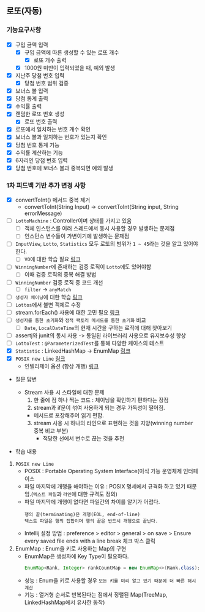 ## 로또(자동)

### 기능요구사항
- [x] 구입 금액 입력
  - [x] 구입 금액에 따른 생성할 수 있는 로또 개수
    - [x] 로또 개수 출력 
  - [x] 1000원 미만이 입력되었을 때, 예외 발생
- [x] 지난주 당첨 번호 입력
  - [x] 당첨 번호 범위 검증
- [x] 보너스 볼 입력
- [x] 당첨 통계 출력
- [x] 수익률 출력
- [x] 랜덤한 로또 번호 생성
  - [x] 로또 번호 출력
- [x] 로또에서 일치하는 번호 개수 확인
- [x] 보너스 볼과 일치하는 번호가 있는지 확인
- [x] 당첨 번호 통계 기능
- [x] 수익률 계산하는 기능
- [x] 6자리인 당첨 번호 입력 
- [x] 당첨 번호에 보너스 볼과 중복되면 예외 발생
 
### 1차 피드백 기반 추가 변경 사항
- [x] convertToInt() 메서드 중복 제거
  - convertToInt(String Input) -> convertToInt(String input, String errorMessage)
- [ ] `LottoMachine` : Controller이며 상태를 가지고 있음
  - [ ] 객체 인스턴스를 여러 스레드에서 동시 사용할 경우 발생하는 문제점
  - [ ] 인스턴스 변수들이 가변이기에 발생하는 문제점
- [ ] `InputView`, `Lotto`, `Statistics` 모두 로또의 범위가 `1 ~ 45`라는 것을 알고 있어야한다.
  - [ ] `VO`에 대한 학습 필요 [링크](https://tecoble.techcourse.co.kr/post/2020-06-11-value-object/)
- [ ] `WinningNumber`에 존재하는 검증 로직이 `Lotto`에도 있어야함
  - [ ] 이때 검증 로직의 중복 해결 방법
- [ ] `WinningNumber` 검증 로직 중 코드 개선
  - [ ] `filter` -> `anyMatch`
- [ ] `생성자 체이닝`에 대한 학습 [링크](https://www.baeldung.com/java-chain-constructors)
- [ ] `Lottos`에서 불변 객체로 수정
- [ ] stream.forEach() 사용에 대한 고민 필요 [링크](https://homoefficio.github.io/2016/06/26/for-loop-%EB%A5%BC-Stream-forEach-%EB%A1%9C-%EB%B0%94%EA%BE%B8%EC%A7%80-%EB%A7%90%EC%95%84%EC%95%BC-%ED%95%A0-3%EA%B0%80%EC%A7%80-%EC%9D%B4%EC%9C%A0/)
- [ ] `생성자를 통한 초기화`와 `정적 팩토리 메서드를 통한 초기화` 비교
  - [ ] `Date`, `LocalDateTime`의 현재 시간을 구하는 로직에 대해 찾아보기
- [ ] assertj와 junit의 동시 사용 -> 통일된 라이브러리 사용으로 유지보수성 향상
- [ ] `LottoTest` : `@ParameterizedTest`를 통해 다양한 케이스의 테스트
- [x] `Statistic` : LinkedHashMap -> EnumMap [링크](https://www.baeldung.com/java-enum-map)
- [x] `POSIX new Line` [링크](https://blog.coderifleman.com/2015/04/04/text-files-end-with-a-newline/)
  - 인텔리제이 옵션 (항상 개행) [링크](https://velog.io/@d-h-k/intellij-%ED%8C%8C%EC%9D%BC%EB%81%9D%EC%97%90-%EA%B0%9C%ED%96%89%EC%9D%84-%EC%9E%90%EB%8F%99%EC%9C%BC%EB%A1%9C-%EC%B6%94%EA%B0%80%ED%95%98%EB%8A%94-%EB%B0%A9%EB%B2%95) 


- 질문 답변
  - Stream 사용 시 스타일에 대한 문제
    1. 한 줄에 점 하나 찍는 코드 : 체이닝을 확인하기 편하다는 장점
    2. stream과 if문이 섞여 사용하게 되는 경우 가독성이 떨어짐.
      - 메서드로 포장해주어 읽기 편함.
    3. stream 사용 시 하나의 라인으로 표현하는 것을 지양(winning number 중복 비교 부분)
       - 적당한 선에서 변수로 끊는 것을 추천


- 학습 내용
1. `POSIX new Line`
   - POSIX : Portable Operating System Interface(이식 가능 운영체제 인터페이스
   - 파일 마지막에 개행을 해야하는 이유 : POSIX 명세에서 규격화 하고 있기 때문임.(`텍스트 파일`과 `라인`에 대한 규격도 정의)
   - 파일 마지막에 개행이 없다면 파일간의 차이를 알기가 어렵다.
     ```
     행의 끝(terminating)은 개행(EOL, end-of-line)
     텍스트 파일은 행의 집합이며 행의 끝은 반드시 개행으로 끝난다.
     ```
   - Intellij 설정 방법 : preference > editor > general > on save > Ensure every saved file ends with a line break 체크 박스 클릭
2. EnumMap : Enum을 키로 사용하는 Map의 구현
   - EnumMap은 생성자에 Key Type이 필요하다.
      ```java
      EnumMap<Rank, Integer> rankCountMap = new EnumMap<>(Rank.class);
      ```
   - 성능 : Enum을 키로 사용할 경우 `모든 키를 미리 알고 있기 때문에 더 빠른 해시 계산`
   - 기능 : 열거형 순서로 반복된다는 점에서 정렬된 Map(TreeMap, LinkedHashMap에서 유사한 동작)
